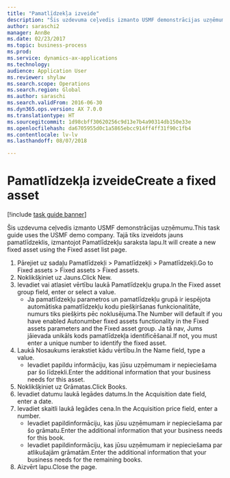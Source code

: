 ```yaml
--- 
title: "Pamatlīdzekļa izveide"
description: "Šis uzdevuma ceļvedis izmanto USMF demonstrācijas uzņēmumu."
author: saraschi2
manager: AnnBe
ms.date: 02/23/2017
ms.topic: business-process
ms.prod: 
ms.service: dynamics-ax-applications
ms.technology: 
audience: Application User
ms.reviewer: shylaw
ms.search.scope: Operations
ms.search.region: Global
ms.author: saraschi
ms.search.validFrom: 2016-06-30
ms.dyn365.ops.version: AX 7.0.0
ms.translationtype: HT
ms.sourcegitcommit: 1d98cbff30620256c9d13e7b4a90314db150e33e
ms.openlocfilehash: da6705955d0c1a5865ebcc914ff4ff31f90c1fb4
ms.contentlocale: lv-lv
ms.lasthandoff: 08/07/2018

---
```

# <a name="create-a-fixed-asset"></a><span data-ttu-id="eccf4-103">Pamatlīdzekļa izveide</span><span class="sxs-lookup"><span data-stu-id="eccf4-103">Create a fixed asset</span></span>

[!include [task guide banner](../../includes/task-guide-banner.md)]

<span data-ttu-id="eccf4-104">Šis uzdevuma ceļvedis izmanto USMF demonstrācijas uzņēmumu.</span><span class="sxs-lookup"><span data-stu-id="eccf4-104">This task guide uses the USMF demo company.</span></span>  <span data-ttu-id="eccf4-105">Tajā tiks izveidots jauns pamatlīdzeklis, izmantojot Pamatlīdzekļu saraksta lapu.</span><span class="sxs-lookup"><span data-stu-id="eccf4-105">It will create a new fixed asset using the Fixed asset list page.</span></span>

1. <span data-ttu-id="eccf4-106">Pārejiet uz sadaļu Pamatlīdzekļi > Pamatlīdzekļi > Pamatlīdzekļi.</span><span class="sxs-lookup"><span data-stu-id="eccf4-106">Go to Fixed assets > Fixed assets > Fixed assets.</span></span>
2. <span data-ttu-id="eccf4-107">Noklikšķiniet uz Jauns.</span><span class="sxs-lookup"><span data-stu-id="eccf4-107">Click New.</span></span>
3. <span data-ttu-id="eccf4-108">Ievadiet vai atlasiet vērtību laukā Pamatlīdzekļu grupa.</span><span class="sxs-lookup"><span data-stu-id="eccf4-108">In the Fixed asset group field, enter or select a value.</span></span>
    * <span data-ttu-id="eccf4-109">Ja pamatlīdzekļu parametros un pamatlīdzekļu grupā ir iespējota automātiska pamatlīdzekļu kodu piešķiršanas funkcionalitāte, numurs tiks piešķirts pēc noklusējuma.</span><span class="sxs-lookup"><span data-stu-id="eccf4-109">The Number will default if you have enabled Autonumber fixed assets functionality in the Fixed assets parameters and the Fixed asset group.</span></span>  <span data-ttu-id="eccf4-110">Ja tā nav, Jums jāievada unikāls kods pamatlīdzekļa identificēšanai.</span><span class="sxs-lookup"><span data-stu-id="eccf4-110">If not, you must enter a unique number to identify the fixed asset.</span></span>  
4. <span data-ttu-id="eccf4-111">Laukā Nosaukums ierakstiet kādu vērtību.</span><span class="sxs-lookup"><span data-stu-id="eccf4-111">In the Name field, type a value.</span></span>
    * <span data-ttu-id="eccf4-112">Ievadiet papildu informāciju, kas jūsu uzņēmumam ir nepieciešama par šo līdzekli.</span><span class="sxs-lookup"><span data-stu-id="eccf4-112">Enter the additional information that your business needs for this asset.</span></span>  
5. <span data-ttu-id="eccf4-113">Noklikšķiniet uz Grāmatas.</span><span class="sxs-lookup"><span data-stu-id="eccf4-113">Click Books.</span></span>
6. <span data-ttu-id="eccf4-114">Ievadiet datumu laukā Iegādes datums.</span><span class="sxs-lookup"><span data-stu-id="eccf4-114">In the Acquisition date field, enter a date.</span></span>
7. <span data-ttu-id="eccf4-115">Ievadiet skaitli laukā Iegādes cena.</span><span class="sxs-lookup"><span data-stu-id="eccf4-115">In the Acquisition price field, enter a number.</span></span>
    * <span data-ttu-id="eccf4-116">Ievadiet papildinformāciju, kas jūsu uzņēmumam ir nepieciešama par šo grāmatu.</span><span class="sxs-lookup"><span data-stu-id="eccf4-116">Enter the additional information that your business needs for this book.</span></span>  
    * <span data-ttu-id="eccf4-117">Ievadiet papildinformāciju, kas jūsu uzņēmumam ir nepieciešama par atlikušajām grāmatām.</span><span class="sxs-lookup"><span data-stu-id="eccf4-117">Enter the additional information that your business needs for the remaining books.</span></span>  
8. <span data-ttu-id="eccf4-118">Aizvērt lapu.</span><span class="sxs-lookup"><span data-stu-id="eccf4-118">Close the page.</span></span>


